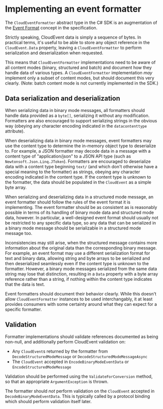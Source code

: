# Implementing an event formatter

The `CloudEventFormatter` abstract type in the C# SDK is an
augmentation of the [Event
Format](https://github.com/cloudevents/spec/blob/v1.0.1/spec.md#event-format)
concept in the specification.

Strictly speaking, CloudEvent data is simply a sequence of bytes. In
practical terms, it's useful to be able to store any object
reference in the `CloudEvent.Data` property, leaving a
`CloudEventFormatter` to perform serialization and deserialization
when requested.

This means that `CloudEventFormatter` implementations need to be
aware of all content modes (binary, structured and batch) and
document how they handle data of various types. A
`CloudEventFormatter` implementation *may* implement only a subset
of content modes, but should document this very clearly. (Note:
batch content mode is not currently implemented in the SDK.)

## Data serialization and deserialization

When serializing data in binary mode messages, all formatters should
handle data provided as a `byte[]`, serializing it without any
modification. Formatters are also encouraged to support serializing
strings in the obvious way (obeying any character encoding indicated
in the `datacontenttype` attribute).

When deserializing data in binary mode messages, event formatters
may use the content type to determine the in-memory object type to
deserialize to. For example, a JSON formatter may decode data in a
message with a content type of "application/json" to a JSON API type
(such as `Newtonsoft.Json.Linq.JToken`). Formatters are encouraged
to deserialize data with a content type beginning `text/` (and which
don't otherwise have a special meaning to the formatter) as
strings, obeying any character encoding indicated in the content
type. If the content type is unknown to the formatter, the data
should be populated in the `CloudEvent` as a simple byte array.

When serializing and deserializing data in a structured mode
message, an event formatter should follow the rules of the event
format it is implementing. The event formatter should be as
consistent as is reasonably possible in terms of its handling of
binary mode data and structured mode data, however. In particular, a
well-designed event format should usually not be restricted to any
specific data type, so any data that can be serialized in a binary
mode message should be serializable in a structured mode message
too.

Inconsistencies may still arise, when the structured message
contains more information about the original data than the
corresponding binary message. For example, an event format may use a
different serialization format for text and binary data, allowing
string and byte arrays to be serialized and then deserialized
seamlessly even if the content type is unknown to the formatter.
However, a binary mode messages serialized from the same data string may
lose that distinction, resulting in a `Data` property with a byte
array reference rather than a string, if nothing within the content
type indicates that the data is text.

Event formatters should document their behavior clearly. While this
doesn't allow `CloudEventFormatter` instances to be used
interchangably, it at least provides consumers with some certainty
around what they can expect for a specific formatter.

## Validation

Formatter implementations should validate references documented as
being non-null, and additionally perform CloudEvent validation on:

- Any `CloudEvent`s returned by the formatter from
  `DecodeStructuredModeMessage` or `DecodeStructuredModeMessageAsync`
- The `CloudEvent` accepted in `EncodeBinaryModeEventData` or
  `EncodeStructuredModeMessage`

Validation should be performed using the `ValidateForConversion`
method, so that an appropriate `ArgumentException` is thrown.

The formatter should *not* perform validation on the
`CloudEvent` accepted in `DecodeBinaryModeEventData`. This is
typically called by a protocol binding which should perform
validation itself later.
